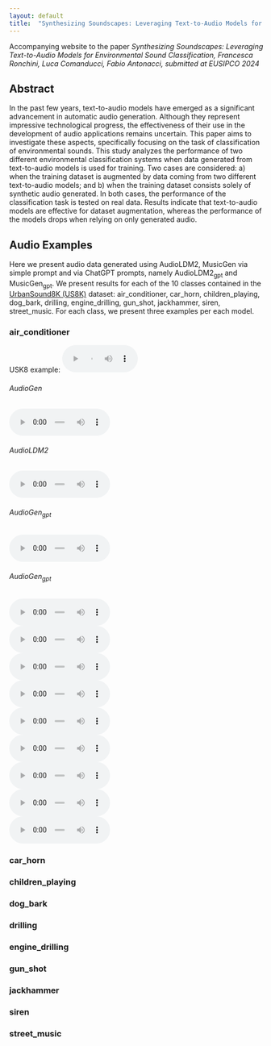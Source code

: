 ```yaml
---
layout: default
title:  "Synthesizing Soundscapes: Leveraging Text-to-Audio Models for Environmental Sound Classification"
---
```


Accompanying website to the paper _Synthesizing Soundscapes: Leveraging Text-to-Audio Models for Environmental Sound Classification, Francesca Ronchini, Luca Comanducci, Fabio Antonacci, submitted at EUSIPCO 2024_

## Abstract
In the past few years, text-to-audio models have emerged as a significant advancement in automatic audio generation. Although they represent impressive technological progress, the effectiveness of their use in the development of audio applications remains uncertain. This paper aims to investigate these aspects, specifically focusing on the task of classification of environmental sounds. This study analyzes the performance of two different environmental classification systems when data generated from text-to-audio models is used for training. Two cases are considered: a) when the training dataset is augmented by data coming from two different text-to-audio models; and b) when the training dataset consists solely of synthetic audio generated. In both cases, the performance of the classification task is tested on real data. Results indicate that text-to-audio models are effective for dataset augmentation, whereas the performance of the models drops when relying on only generated audio.  

## Audio Examples

Here we present audio data generated using AudioLDM2, MusicGen via simple prompt and via ChatGPT prompts, namely AudioLDM2<sub>gpt</sub> and MusicGen<sub>gpt</sub>. We present results for each of the 10 classes contained in the [UrbanSound8K (US8K)](https://urbansounddataset.weebly.com/urbansound8k.html) dataset: air_conditioner, car_horn, children_playing, dog_bark, drilling, engine_drilling, gun_shot, jackhammer, siren, street_music. For each class, we present three examples per each model.

### air_conditioner

USK8 example: 
<audio src="audio/US8K/air_cond/100852-0-0-13.wav" controls preload style="width: 150px;"></audio>

<div class="container">
   <div class="column-1">
     <h6>AudioGen</h6>
     <audio src="audio/AudioGen/air_cond/109.wav" controls preload style="width: 200px;"></audio>
   </div>
   <div class="column-2">
     <h6>AudioLDM2</h6>
     <audio src="audio/AudioGen_gpt/air_cond/175.wav" controls preload style="width: 200px;"></audio>
   </div>
   <div class="column-3">
     <h6>AudioGen<sub>gpt</sub></h6>
     <audio src="audio/AudioLDM2/air_cond/143.wav" controls preload style="width: 200px;"></audio>
   </div>
   <div class="column-4">
     <h6>AudioGen<sub>gpt</sub></h6>
     <audio src="audio/AudioLDM2_gpt/air_cond/125.wav" controls preload style="width: 200px;"></audio>
   </div>
</div>

<div class="container">
   <div class="column-1">
     <audio src="audio/AudioGen/air_cond/217.wav" controls preload style="width: 200px;"></audio>
   </div>
   <div class="column-2">
     <audio src="audio/AudioGen_gpt/air_cond/238.wav" controls preload style="width: 200px;"></audio>
   </div>
   <div class="column-3">
     <audio src="audio/AudioLDM2/air_cond/243.wav" controls preload style="width: 200px;"></audio>
   </div>
   <div class="column-4">
     <audio src="audio/AudioLDM2_gpt/air_cond/291.wav" controls preload style="width: 200px;"></audio>
   </div>
</div>

<div class="container">
   <div class="column-1">
     <audio src="audio/AudioGen/air_cond/53.wav" controls preload style="width: 200px;"></audio>
   </div>
   <div class="column-2">
     <audio src="audio/AudioGen_gpt/air_cond/353.wav" controls preload style="width: 200px;"></audio>
   </div>
   <div class="column-3">
     <audio src="audio/AudioLDM2/air_cond/343.wav" controls preload style="width: 200px;"></audio>
   </div>
   <div class="column-4">
     <audio src="audio/AudioLDM2_gpt/air_cond/404.wav" controls preload style="width: 200px;"></audio>
   </div>
</div>


### car_horn
### children_playing
### dog_bark
### drilling
### engine_drilling
### gun_shot
### jackhammer
### siren
### street_music

